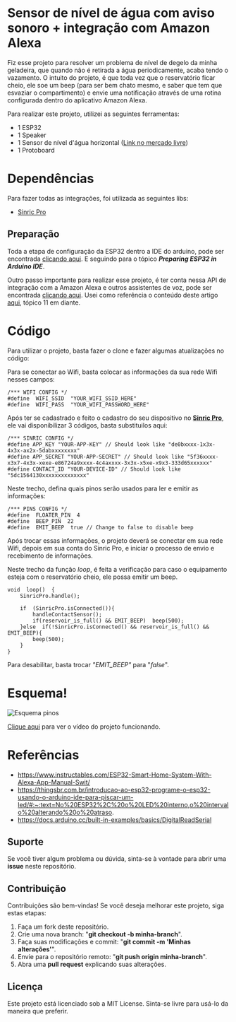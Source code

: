 # Sensor de nível de água com aviso sonoro + integração com Amazon Alexa

Fiz esse projeto para resolver um problema de nível de degelo da minha geladeira, que quando não é retirada a água periodicamente, acaba tendo o vazamento. O intuito do projeto, é que toda vez que o reservatório ficar cheio, ele soe um beep (para ser bem chato mesmo, e saber que tem que esvaziar o compartimento) e envie uma notificação através de uma rotina configurada dentro do aplicativo Amazon Alexa. 

Para realizar este projeto, utilizei as seguintes ferramentas:

 - 1 ESP32
 - 1 Speaker
 - 1 Sensor de nível d'água horizontal ([Link no mercado livre](https://produto.mercadolivre.com.br/MLB-2804772868-boia-sensor-nivel-lateral-magnetico-agua-arduino-aquario-_JM?matt_tool=40343894&matt_word=&matt_source=google&matt_campaign_id=14303413655&matt_ad_group_id=133855953276&matt_match_type=&matt_network=g&matt_device=c&matt_creative=584156655519&matt_keyword=&matt_ad_position=&matt_ad_type=pla&matt_merchant_id=314253506&matt_product_id=MLB2804772868&matt_product_partition_id=1816238256222&matt_target_id=pla-1816238256222&gclid=CjwKCAjwxr2iBhBJEiwAdXECwxI-NaACetl7EbXQMweXqBxHr41G6_Rrz2nXC2FO8iF5Mfdu3ZfbtRoCfTwQAvD_BwE))
 - 1 Protoboard

# Dependências

Para fazer todas as integrações, foi utilizada as seguintes libs:

- [Sinric Pro](https://sinric.pro/pt-index.html)

## Preparação

Toda a etapa de configuração da ESP32 dentro a IDE do arduino, pode ser encontrada [clicando aqui](https://thingsbr.com.br/introducao-ao-esp32-programe-o-esp32-usando-o-arduino-ide-para-piscar-um-led/#:~:text=No%20ESP32,%20o%20LED%20interno,o%20intervalo%20alterando%20o%20atraso.). E seguindo para o tópico ***Preparing ESP32 in Arduino IDE***.

Outro passo importante para realizar esse projeto, é ter conta nessa API de integração com a Amazon Alexa e outros assistentes de voz, pode ser encontrada [clicando aqui](https://sinric.pro/pt-index.html). Usei como referência o conteúdo deste artigo [aqui](https://www.instructables.com/ESP32-Smart-Home-System-With-Alexa-App-Manual-Swit/), tópico 11 em diante.


# Código
Para utilizar o projeto, basta fazer o clone e fazer algumas atualizações no código:

Para se conectar ao Wifi, basta colocar as informações da sua rede Wifi nesses campos:

    /*** WIFI CONFIG */
    #define  WIFI_SSID  "YOUR_WIFI_SSID_HERE"
    #define  WIFI_PASS  "YOUR_WIFI_PASSWORD_HERE"

Após ter se cadastrado e feito o cadastro do seu dispositivo no **[Sinric Pro](https://sinric.pro/pt-index.html)**, ele vai disponibilizar 3 códigos, basta substituilos aqui:

    /*** SINRIC CONFIG */
    #define APP_KEY "YOUR-APP-KEY" // Should look like "de0bxxxx-1x3x-4x3x-ax2x-5dabxxxxxxxx"
	#define APP_SECRET "YOUR-APP-SECRET" // Should look like "5f36xxxx-x3x7-4x3x-xexe-e86724a9xxxx-4c4axxxx-3x3x-x5xe-x9x3-333d65xxxxxx"
	#define CONTACT_ID "YOUR-DEVICE-ID" // Should look like "5dc1564130xxxxxxxxxxxxxx"

Neste trecho, defina quais pinos serão usados para ler e emitir as informações:

    /*** PINS CONFIG */
    #define  FLOATER_PIN  4
    #define  BEEP_PIN  22
    #define  EMIT_BEEP  true // Change to false to disable beep
    
Após trocar essas informações, o projeto deverá se conectar em sua rede Wifi, depois em sua conta do Sinric Pro, e iniciar o processo de envio e recebimento de informações. 

Neste trecho da função *loop*, é feita a verificação para caso o equipamento  esteja com o reservatório cheio, ele possa emitir um beep.

    void  loop()  {
		SinricPro.handle();
		
		if  (SinricPro.isConnected()){
			handleContactSensor();
			if(reservoir_is_full() && EMIT_BEEP)  beep(500);
		}else  if(!SinricPro.isConnected() && reservoir_is_full() && EMIT_BEEP){
			beep(500);
		}
	}
Para desabilitar, basta trocar *"EMIT_BEEP"* para "*false*".

# Esquema!
![Esquema pinos](https://user-images.githubusercontent.com/73892235/235707780-dd10f86d-b0bf-4cd1-9610-205d2a727f35.jpg)

[Clique aqui](https://youtube.com/shorts/T29lxYrhNkw) para ver o vídeo do projeto funcionando.


# Referências
- https://www.instructables.com/ESP32-Smart-Home-System-With-Alexa-App-Manual-Swit/
- https://thingsbr.com.br/introducao-ao-esp32-programe-o-esp32-usando-o-arduino-ide-para-piscar-um-led/#:~:text=No%20ESP32%2C%20o%20LED%20interno,o%20intervalo%20alterando%20o%20atraso.
- https://docs.arduino.cc/built-in-examples/basics/DigitalReadSerial

## Suporte
Se você tiver algum problema ou dúvida, sinta-se à vontade para abrir uma **issue** neste repositório.

## Contribuição
Contribuições são bem-vindas! Se você deseja melhorar este projeto, siga estas etapas:

1. Faça um fork deste repositório.
2. Crie uma nova branch: "**git checkout -b minha-branch**".
3. Faça suas modificações e commit: "**git commit -m 'Minhas alterações'**".
4. Envie para o repositório remoto: "**git push origin minha-branch**".
5. Abra uma **pull request** explicando suas alterações.
## Licença
Este projeto está licenciado sob a MIT License. Sinta-se livre para usá-lo da maneira que preferir.
